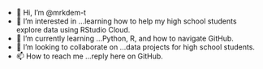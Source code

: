 - 👋 Hi, I’m @mrkdem-t
- 👀 I’m interested in ...learning how to help my high school students explore data using RStudio Cloud.
- 🌱 I’m currently learning ...Python, R, and how to navigate GitHub.
- 💞️ I’m looking to collaborate on ...data projects for high school students.
- 📫 How to reach me ...reply here on GitHub.

<!---
mrkdem-t/mrkdem-t is a ✨ special ✨ repository because its `README.md` (this file) appears on your GitHub profile.
You can click the Preview link to take a look at your changes.
--->
